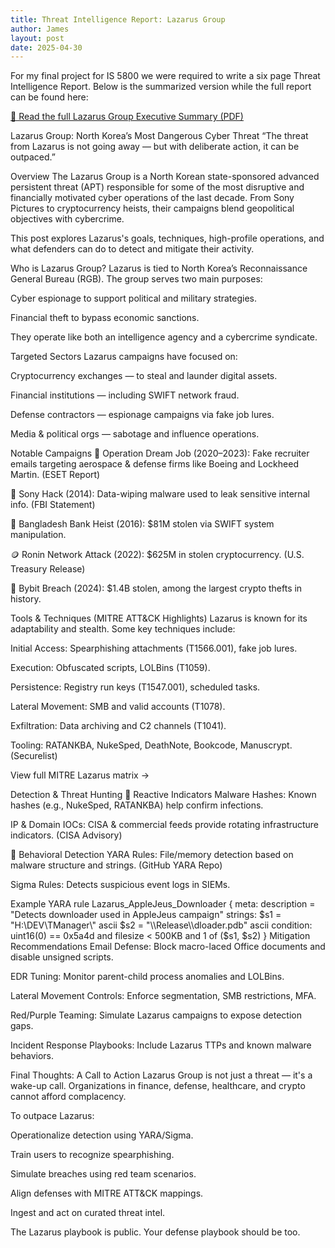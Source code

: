 ```yaml
---
title: Threat Intelligence Report: Lazarus Group
author: James
layout: post
date: 2025-04-30
---
```


For my final project for IS 5800 we were required to write a six page Threat Intelligence Report. Below is the summarized version while the full report can be found here: 

[📄 Read the full Lazarus Group Executive Summary (PDF)](/assets/pdfs/lazarus-summary.pdf)

Lazarus Group: North Korea’s Most Dangerous Cyber Threat
“The threat from Lazarus is not going away — but with deliberate action, it can be outpaced.”

Overview
The Lazarus Group is a North Korean state-sponsored advanced persistent threat (APT) responsible for some of the most disruptive and financially motivated cyber operations of the last decade. From Sony Pictures to cryptocurrency heists, their campaigns blend geopolitical objectives with cybercrime.

This post explores Lazarus's goals, techniques, high-profile operations, and what defenders can do to detect and mitigate their activity.

Who is Lazarus Group?
Lazarus is tied to North Korea’s Reconnaissance General Bureau (RGB). The group serves two main purposes:

Cyber espionage to support political and military strategies.

Financial theft to bypass economic sanctions.

They operate like both an intelligence agency and a cybercrime syndicate.

Targeted Sectors
Lazarus campaigns have focused on:

Cryptocurrency exchanges — to steal and launder digital assets.

Financial institutions — including SWIFT network fraud.

Defense contractors — espionage campaigns via fake job lures.

Media & political orgs — sabotage and influence operations.

Notable Campaigns
🎯 Operation Dream Job (2020–2023): Fake recruiter emails targeting aerospace & defense firms like Boeing and Lockheed Martin. (ESET Report)

🎥 Sony Hack (2014): Data-wiping malware used to leak sensitive internal info. (FBI Statement)

💸 Bangladesh Bank Heist (2016): $81M stolen via SWIFT system manipulation.

🪙 Ronin Network Attack (2022): $625M in stolen cryptocurrency. (U.S. Treasury Release)

🏦 Bybit Breach (2024): $1.4B stolen, among the largest crypto thefts in history.

Tools & Techniques (MITRE ATT&CK Highlights)
Lazarus is known for its adaptability and stealth. Some key techniques include:

Initial Access: Spearphishing attachments (T1566.001), fake job lures.

Execution: Obfuscated scripts, LOLBins (T1059).

Persistence: Registry run keys (T1547.001), scheduled tasks.

Lateral Movement: SMB and valid accounts (T1078).

Exfiltration: Data archiving and C2 channels (T1041).

Tooling: RATANKBA, NukeSped, DeathNote, Bookcode, Manuscrypt. (Securelist)

View full MITRE Lazarus matrix →

Detection & Threat Hunting
📌 Reactive Indicators
Malware Hashes: Known hashes (e.g., NukeSped, RATANKBA) help confirm infections.

IP & Domain IOCs: CISA & commercial feeds provide rotating infrastructure indicators. (CISA Advisory)

🧠 Behavioral Detection
YARA Rules: File/memory detection based on malware structure and strings. (GitHub YARA Repo)

Sigma Rules: Detects suspicious event logs in SIEMs.

Example YARA
rule Lazarus_AppleJeus_Downloader {
  meta:
    description = "Detects downloader used in AppleJeus campaign"
  strings:
    $s1 = "H:\\DEV\\TManager\\" ascii
    $s2 = "\\Release\\dloader.pdb" ascii
  condition:
    uint16(0) == 0x5a4d and filesize < 500KB and 1 of ($s1, $s2)
}
Mitigation Recommendations
Email Defense: Block macro-laced Office documents and disable unsigned scripts.

EDR Tuning: Monitor parent-child process anomalies and LOLBins.

Lateral Movement Controls: Enforce segmentation, SMB restrictions, MFA.

Red/Purple Teaming: Simulate Lazarus campaigns to expose detection gaps.

Incident Response Playbooks: Include Lazarus TTPs and known malware behaviors.

Final Thoughts: A Call to Action
Lazarus Group is not just a threat — it's a wake-up call. Organizations in finance, defense, healthcare, and crypto cannot afford complacency.

To outpace Lazarus:

Operationalize detection using YARA/Sigma.

Train users to recognize spearphishing.

Simulate breaches using red team scenarios.

Align defenses with MITRE ATT&CK mappings.

Ingest and act on curated threat intel.

The Lazarus playbook is public. Your defense playbook should be too.

<script src="https://giscus.app/client.js"
        data-repo="jampillar/jampillar.github.io"
        data-repo-id="R_kgDOOHBQOA"
        data-category="General"
        data-category-id="DIC_kwDOOHBQOM4CpLUA"
        data-mapping="pathname"
        data-strict="0"
        data-reactions-enabled="1"
        data-emit-metadata="0"
        data-input-position="top"
        data-theme="preferred_color_scheme"
        data-lang="en"
        crossorigin="anonymous"
        async>
</script>